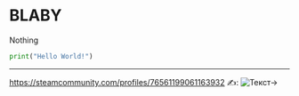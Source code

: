 # BLABY
Nothing
```python
print("Hello World!")
```
---
<https://steamcommunity.com/profiles/76561199061163932>
✍️:
![Текст->](https://disk.yandex.ru/i/1_w-stlp4STUJA)
